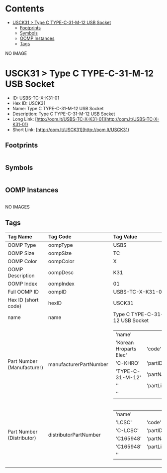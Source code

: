 



Contents
========

* [USCK31 > Type C TYPE-C-31-M-12 USB Socket](#usck31--type-c-type-c-31-m-12-usb-socket)
	* [Footprints](#footprints)
	* [Symbols](#symbols)
	* [OOMP Instances](#oomp-instances)
	* [Tags](#tags)
  
NO IMAGE  
# USCK31 > Type C TYPE-C-31-M-12 USB Socket

- ID: USBS-TC-X-K31-01
- Hex ID: USCK31
- Name: Type C TYPE-C-31-M-12 USB Socket
- Description: Type C TYPE-C-31-M-12 USB Socket
- Long Link: [http://oom.lt/USBS-TC-X-K31-01](http://oom.lt/USBS-TC-X-K31-01)
- Short Link: [http://oom.lt/USCK31](http://oom.lt/USCK31)

## Footprints
  

||||
| :--- | :--- | :--- |

## Symbols
  

||||
| :--- | :--- | :--- |

## OOMP Instances
  

||||
| :--- | :--- | :--- |
  
NO IMAGES  
## Tags
  

|Tag Name|Tag Code|Tag Value|
| :--- | :--- | :--- |
|OOMP Type|oompType|USBS|
|OOMP Size|oompSize|TC|
|OOMP Color|oompColor|X|
|OOMP Description|oompDesc|K31|
|OOMP Index|oompIndex|01|
|Full OOMP ID|oompID|USBS-TC-X-K31-01|
|Hex ID (short code)|hexID|USCK31|
|name|name|Type C TYPE-C-31-M-12 USB Socket|
|Part Number (Manufacturer)|manufacturerPartNumber|<table><tr><td>'name'</td></tr><tr><td> 'Korean Hroparts Elec'</td><td> 'code'</td></tr><tr><td> 'C-KHRO'</td><td> 'partID'</td></tr><tr><td> 'TYPE-C-31-M-12'</td><td> 'partName'</td></tr><tr><td> ''</td><td> 'partLink'</td></tr><tr><td> ''</td></tr></table>|
|Part Number (Distributor)|distributorPartNumber|<table><tr><td>'name'</td></tr><tr><td> 'LCSC'</td><td> 'code'</td></tr><tr><td> 'C-LCSC'</td><td> 'partID'</td></tr><tr><td> 'C165948'</td><td> 'partName'</td></tr><tr><td> 'C165948'</td><td> 'partLink'</td></tr><tr><td> ''</td></tr></table>|
||||
